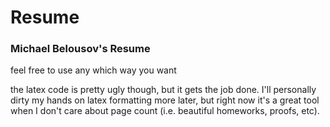 # Resume

### Michael Belousov's Resume

feel free to use any which way you want

the latex code is pretty ugly though, but it gets the job done. I'll personally dirty my hands on latex formatting more later, but right now it's a great tool when I don't care about page count (i.e. beautiful homeworks, proofs, etc).
